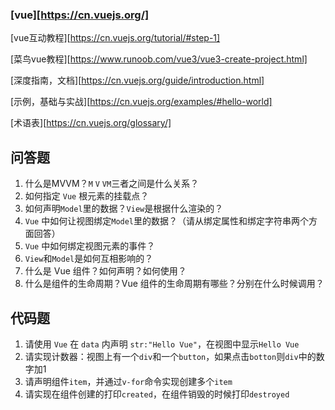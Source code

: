 ### [vue][https://cn.vuejs.org/]

[vue互动教程][https://cn.vuejs.org/tutorial/#step-1]

[菜鸟vue教程][https://www.runoob.com/vue3/vue3-create-project.html]

[深度指南，文档][https://cn.vuejs.org/guide/introduction.html]

[示例，基础与实战][https://cn.vuejs.org/examples/#hello-world]

[术语表][https://cn.vuejs.org/glossary/]

## 问答题

1. 什么是MVVM？`M` `V` `VM`三者之间是什么关系？
2. 如何指定 `Vue` 根元素的挂载点？
3. 如何声明`Model`里的数据？`View`是根据什么渲染的？
4. `Vue` 中如何让视图绑定`Model`里的数据？（请从绑定属性和绑定字符串两个方面回答）
5. `Vue` 中如何绑定视图元素的事件？
6. `View`和`Model`是如何互相影响的？
7. 什么是 Vue 组件？如何声明？如何使用？
8. 什么是组件的生命周期？Vue 组件的生命周期有哪些？分别在什么时候调用？

## 代码题

1. 请使用 `Vue` 在 `data` 内声明 `str:"Hello Vue"`，在视图中显示`Hello Vue`
2. 请实现计数器：视图上有一个`div`和一个`button`，如果点击`botton`则`div`中的数字加1
3. 请声明组件`item`，并通过`v-for`命令实现创建多个`item`
4. 请实现在组件创建的打印`created`，在组件销毁的时候打印`destroyed`